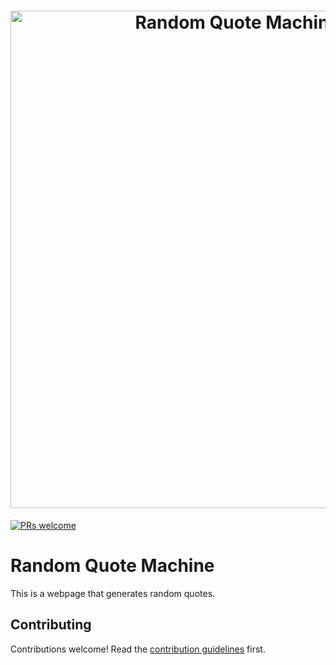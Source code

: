 <h1 align="center">
	<img width="796" src="https://github.com/ansdb/Random-Quote-Machine/blob/master/demo.png" alt="Random Quote Machine Demo">
</h1>

<a href="https://github.com/ansdb/Random-Quote-Machine/blob/master/CONTRIBUTING.md"><img src="https://img.shields.io/badge/PRs-welcome-brightgreen.svg?style=flat-square" alt="PRs welcome"></a>

# Random Quote Machine

This is a webpage that generates random quotes.

## Contributing

Contributions welcome! Read the [contribution guidelines](https://github.com/ansdb/Random-Quote-Machine/blob/master/CONTRIBUTING.md) first.

